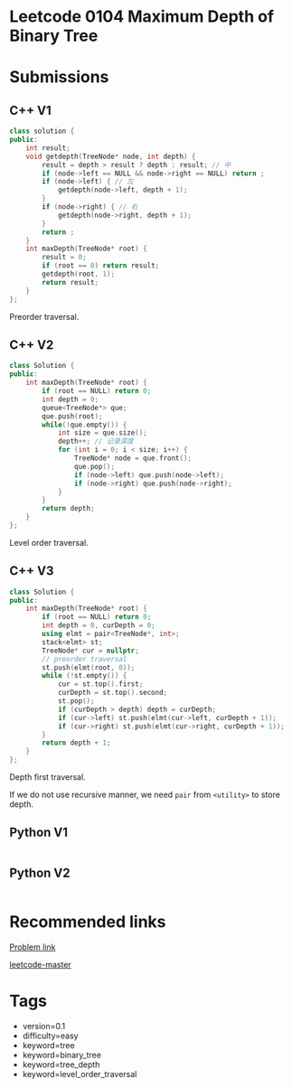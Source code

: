 # Leetcode 0104 Maximum Depth of Binary Tree

# Submissions

## C++ V1

```C++
class solution {
public:
    int result;
    void getdepth(TreeNode* node, int depth) {
        result = depth > result ? depth : result; // 中
        if (node->left == NULL && node->right == NULL) return ;
        if (node->left) { // 左
            getdepth(node->left, depth + 1);
        }
        if (node->right) { // 右
            getdepth(node->right, depth + 1);
        }
        return ;
    }
    int maxDepth(TreeNode* root) {
        result = 0;
        if (root == 0) return result;
        getdepth(root, 1);
        return result;
    }
};
```

Preorder traversal.

## C++ V2

```C++
class Solution {
public:
    int maxDepth(TreeNode* root) {
        if (root == NULL) return 0;
        int depth = 0;
        queue<TreeNode*> que;
        que.push(root);
        while(!que.empty()) {
            int size = que.size();
            depth++; // 记录深度
            for (int i = 0; i < size; i++) {
                TreeNode* node = que.front();
                que.pop();
                if (node->left) que.push(node->left);
                if (node->right) que.push(node->right);
            }
        }
        return depth;
    }
};
```

Level order traversal.


## C++ V3

```C++
class Solution {
public:
    int maxDepth(TreeNode* root) {
        if (root == NULL) return 0;
        int depth = 0, curDepth = 0;
        using elmt = pair<TreeNode*, int>;
        stack<elmt> st;
        TreeNode* cur = nullptr;
        // preorder traversal
        st.push(elmt(root, 0));
        while (!st.empty()) {
            cur = st.top().first;
            curDepth = st.top().second;
            st.pop();
            if (curDepth > depth) depth = curDepth;
            if (cur->left) st.push(elmt(cur->left, curDepth + 1));
            if (cur->right) st.push(elmt(cur->right, curDepth + 1));
        }
        return depth + 1;
    }
};
```

Depth first traversal.

If we do not use recursive manner, we need `pair` from `<utility>` to store depth.


## Python V1

```python
```



## Python V2

```python

```


# Recommended links

[Problem link](https://leetcode.com/problems/maximum-depth-of-binary-tree/description/)

[leetcode-master](https://github.com/youngyangyang04/leetcode-master/blob/master/problems/0102.%E4%BA%8C%E5%8F%89%E6%A0%91%E7%9A%84%E5%B1%82%E5%BA%8F%E9%81%8D%E5%8E%86.md)



# Tags

- version=0.1
- difficulty=easy
- keyword=tree
- keyword=binary_tree
- keyword=tree_depth
- keyword=level_order_traversal